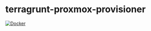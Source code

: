 # terragrunt-proxmox-provisioner
[![Docker](https://github.com/galdorork/terragrunt-proxmox-provisioner/actions/workflows/docker-publish.yml/badge.svg)](https://github.com/galdorork/terragrunt-proxmox-provisioner/actions/workflows/docker-publish.yml)
